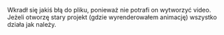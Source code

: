 Wkradł się jakiś błą do pliku, ponieważ nie potrafi on wytworzyć video. Jeżeli otworzę stary projekt (gdzie wyrenderowałem animację) wszystko działa jak należy.
